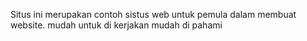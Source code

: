 Situs ini merupakan contoh sistus web untuk pemula dalam membuat website.
mudah untuk di kerjakan
mudah di pahami

